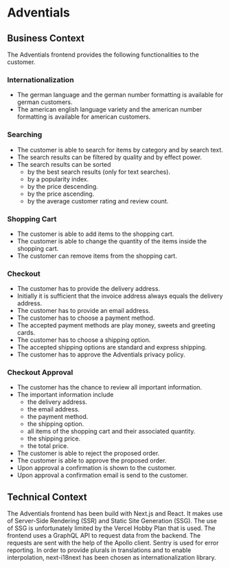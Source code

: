 # Adventials

## Business Context

The Adventials frontend provides the following functionalities to the customer.

### Internationalization

- The german language and the german number formatting is available for german customers.
- The american english language variety and the american number formatting is available for american customers.

### Searching

- The customer is able to search for items by category and by search text.
- The search results can be filtered by quality and by effect power.
- The search results can be sorted
  - by the best search results (only for text searches).
  - by a popularity index.
  - by the price descending.
  - by the price ascending.
  - by the average customer rating and review count.

### Shopping Cart

- The customer is able to add items to the shopping cart.
- The customer is able to change the quantity of the items inside the shopping cart.
- The customer can remove items from the shopping cart.

### Checkout

- The customer has to provide the delivery address.
- Initially it is sufficient that the invoice address always equals the delivery address.
- The customer has to provide an email address.
- The customer has to choose a payment method.
- The accepted payment methods are play money, sweets and greeting cards.
- The customer has to choose a shipping option.
- The accepted shipping options are standard and express shipping.
- The customer has to approve the Adventials privacy policy.

### Checkout Approval

- The customer has the chance to review all important information.
- The important information include
  - the delivery address.
  - the email address.
  - the payment method.
  - the shipping option.
  - all items of the shopping cart and their associated quantity.
  - the shipping price.
  - the total price.
- The customer is able to reject the proposed order.
- The customer is able to approve the proposed order.
- Upon approval a confirmation is shown to the customer.
- Upon approval a confirmation email is send to the customer.

## Technical Context

The Adventials frontend has been build with Next.js and React.
It makes use of Server-Side Rendering (SSR) and Static Site Generation (SSG).
The use of SSG is unfortunately limited by the Vercel Hobby Plan that is used.
The frontend uses a GraphQL API to request data from the backend.
The requests are sent with the help of the Apollo client. Sentry is used for
error reporting. In order to provide plurals in translations and
to enable interpolation, next-i18next has been chosen as internationalization library.
